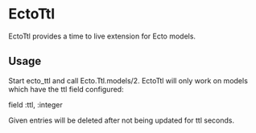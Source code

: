 EctoTtl
=======

EctoTtl provides a time to live extension for Ecto models.

Usage
-----

Start ecto_ttl and call Ecto.Ttl.models/2.
EctoTtl will only work on models which have the ttl field configured:

field :ttl, :integer

Given entries will be deleted after not being updated for ttl seconds.
